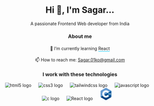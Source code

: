 <!DOCTYPE html>
<html lang="en">
<head>
    <meta charset="UTF-8">
    <meta name="viewport" content="width=device-width, initial-scale=1.0">
    <title>Sagar Singh's Profile</title>
    <style>
        /* Define the style for the underline text */
        .underline-text {
            border-bottom: 2px solid #61DAFB; /* Change the color to your desired underline color */
            display: inline-block;
            margin-top: 5px; /* Adjust the spacing between the text and underline */
        }
    </style>
</head>
<body>
    <h1 align="center">Hi 👋, I'm Sagar...</h1>

<p align="center">A passionate Frontend Web developer from India</p>

<h3 align="center">About me</h3>

<p align="center">
        🌱 I’m currently learning <span class="underline-text">React</span><br><br>
        📫 How to reach me: <a href="mailto:Sagar.01ko@gmail.com">Sagar.01ko@gmail.com</a>
</p>

<h3 align="center">I work with these technologies</h3>

<div align="center">
<img src="https://cdn.jsdelivr.net/gh/devicons/devicon/icons/html5/html5-original.svg" height="40" alt="html5 logo" />
        <img width="15" />
<img src="https://cdn.jsdelivr.net/gh/devicons/devicon/icons/css3/css3-original.svg" height="40" alt="css3 logo" />
        <img width="15" />
<img src="https://upload.wikimedia.org/wikipedia/commons/d/d5/Tailwind_CSS_Logo.svg" height="40" alt="tailwindcss logo" />
        <img width="15" />
<img src="https://cdn.jsdelivr.net/gh/devicons/devicon/icons/javascript/javascript-original.svg" height="40" alt="javascript logo" />
        <img width="15" />
<img src="https://cdn.jsdelivr.net/gh/devicons/devicon/icons/c/c-original.svg" height="40" alt="c logo" />
    <img width="15" />
<img src="https://cdn.jsdelivr.net/gh/devicons/devicon/icons/react/react-original.svg" height="40" alt="React logo" />
        <img width="15" />
<img src="https://github.com/devicons/devicon/blob/v2.15.1/icons/cplusplus/cplusplus-original.svg" height="40" alt="C++ logo" />
<img width="15" />
</div>
</body>
</html>
